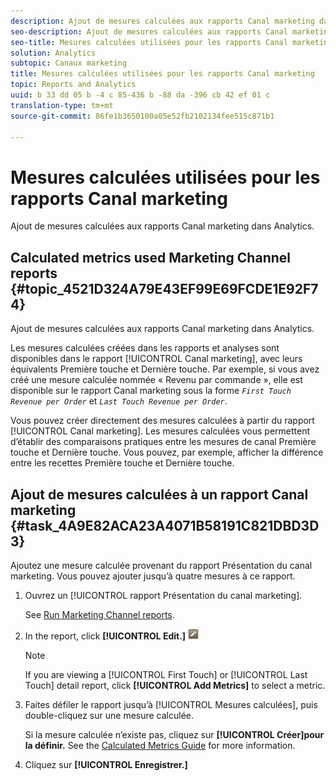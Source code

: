 ```yaml
---
description: Ajout de mesures calculées aux rapports Canal marketing dans Analytics.
seo-description: Ajout de mesures calculées aux rapports Canal marketing dans Analytics.
seo-title: Mesures calculées utilisées pour les rapports Canal marketing
solution: Analytics
subtopic: Canaux marketing
title: Mesures calculées utilisées pour les rapports Canal marketing
topic: Reports and Analytics
uuid: b 33 dd 05 b -4 c 85-436 b -88 da -396 cb 42 ef 01 c
translation-type: tm+mt
source-git-commit: 86fe1b3650100a05e52fb2102134fee515c871b1

---
```



# Mesures calculées utilisées pour les rapports Canal marketing

Ajout de mesures calculées aux rapports Canal marketing dans Analytics.

## Calculated metrics used Marketing Channel reports {#topic_4521D324A79E43EF99E69FCDE1E92F74}

Ajout de mesures calculées aux rapports Canal marketing dans Analytics.

Les mesures calculées créées dans les rapports et analyses sont disponibles dans le rapport [!UICONTROL Canal marketing], avec leurs équivalents Première touche et Dernière touche. Par exemple, si vous avez créé une mesure calculée nommée « Revenu par commande », elle est disponible sur le rapport Canal marketing sous la forme *`First Touch Revenue per Order`* et *`Last Touch Revenue per Order`*.

Vous pouvez créer directement des mesures calculées à partir du rapport [!UICONTROL Canal marketing]. Les mesures calculées vous permettent d’établir des comparaisons pratiques entre les mesures de canal Première touche et Dernière touche. Vous pouvez, par exemple, afficher la différence entre les recettes Première touche et Dernière touche.

## Ajout de mesures calculées à un rapport Canal marketing {#task_4A9E82ACA23A4071B58191C821DBD3D3}

Ajoutez une mesure calculée provenant du rapport Présentation du canal marketing. Vous pouvez ajouter jusqu’à quatre mesures à ce rapport.

1. Ouvrez un [!UICONTROL rapport Présentation du canal marketing].

   See [Run Marketing Channel reports](../../components/c-marketing-channels/t-reports-sc.md#task_AED9E5814809432AB00955CC54F80C84).

1. In the report, click **[!UICONTROL Edit.]** ![](assets/metric_edit_icon.png)

   >[!NOTE]
   >
   >If you are viewing a [!UICONTROL First Touch] or [!UICONTROL Last Touch] detail report, click **[!UICONTROL Add Metrics]** to select a metric.

1. Faites défiler le rapport jusqu’à [!UICONTROL Mesures calculées], puis double-cliquez sur une mesure calculée.

   Si la mesure calculée n’existe pas, cliquez sur **[!UICONTROL Créer]pour la définir.** See the [Calculated Metrics Guide](https://marketing.adobe.com/resources/help/en_US/analytics/calcmetrics/) for more information.
1. Cliquez sur **[!UICONTROL Enregistrer.]**
